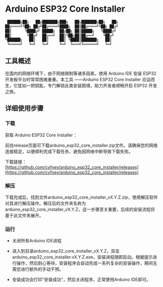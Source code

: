 # Arduino ESP32 Core Installer

```txt
 ██████╗██╗   ██╗███████╗███╗   ██╗███████╗██╗   ██╗
██╔════╝╚██╗ ██╔╝██╔════╝████╗  ██║██╔════╝╚██╗ ██╔╝
██║      ╚████╔╝ █████╗  ██╔██╗ ██║█████╗   ╚████╔╝
██║       ╚██╔╝  ██╔══╝  ██║╚██╗██║██╔══╝    ╚██╔╝
╚██████╗   ██║   ██║     ██║ ╚████║███████╗   ██║
 ╚═════╝   ╚═╝   ╚═╝     ╚═╝  ╚═══╝╚══════╝   ╚═╝
```

## 工具概述

在国内的网络环境下，由于网络限制等诸多因素，使用 Arduino IDE 安装 ESP32 开发板平台时常常困难重重。本工具 ——Arduino ESP32 Core Installer 应运而生，它犹如一把钥匙，专门解锁此类安装困境，助力开发者顺畅开启 ESP32 开发之旅。

## 详细使用步骤

### 下载

获取 Arduino ESP32 Core Installer：

前往release页面可下载arduino_esp32_core_installer.zip文件。请确保您的网络连接稳定，以便顺利完成下载任务，避免因网络中断导致下载失败。

下载链接：[https://github.com/cyfney/arduino_esp32_core_installer/releases](https://github.com/cyfney/arduino_esp32_core_installer/releases)

### 解压

下载完成后，找到文件arduino_esp32_core_installer_vX.Y.Z.zip，使用解压软件对其进行解压操作。解压后的文件夹名称为 arduino_esp32_core_installer_vX.Y.Z，这一步骤至关重要，后续的安装流程将基于此文件夹展开。

### 运行

- 关闭所有Arduino IDE进程

- 进入到目录arduino_esp32_core_installer_vX.Y.Z，双击arduino_esp32_core_installer.vX.Y.Z.exe，安装进程随即启动。根据提示进行操作，然后耐心等待，安装程序会自动完成一系列复杂的安装操作，期间无需您进行额外的手动干预。

- 安装成功会打印"安装成功"，然后关闭程序，正常使用Arduino IDE即可。
